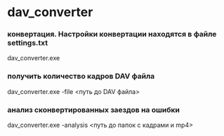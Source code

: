 # dav_converter

### конвертация. Настройки конвертации находятся в файле settings.txt
dav_converter.exe

### получить количество кадров DAV файла
dav_converter.exe -file <путь до DAV файла>

### анализ сконвертированных заездов на ошибки
dav_converter.exe -analysis <путь до папок с кадрами и mp4>
